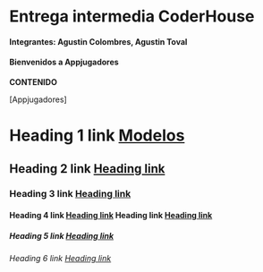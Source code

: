 # Entrega intermedia CoderHouse
#### Integrantes: Agustin Colombres, Agustin Toval
#### Bienvenidos a Appjugadores


**CONTENIDO**

[Appjugadores]

# Heading 1 link [Modelos](https://github.com/EntregaIntermedia-Colombres_Toval/Appjugadores/models.py)
## Heading 2 link [Heading link](https://github.com/pandao/editor.md "Heading link")
### Heading 3 link [Heading link](https://github.com/pandao/editor.md "Heading link")
#### Heading 4 link [Heading link](https://github.com/pandao/editor.md "Heading link") Heading link [Heading link](https://github.com/pandao/editor.md "Heading link")
##### Heading 5 link [Heading link](https://github.com/pandao/editor.md "Heading link")
###### Heading 6 link [Heading link](https://github.com/pandao/editor.md "Heading link")
